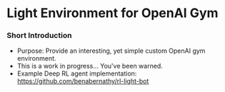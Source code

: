 # Light Environment for OpenAI Gym

### Short Introduction
- Purpose: Provide an interesting, yet simple custom OpenAI gym environment.
- This is a work in progress... You've been warned.
- Example Deep RL agent implementation: https://github.com/benabernathy/rl-light-bot